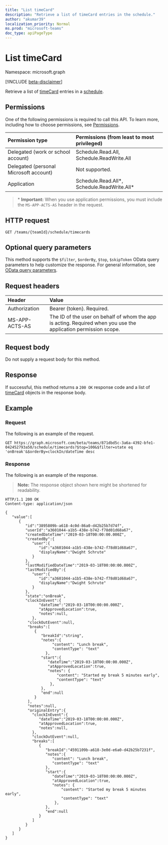 ```yaml
---
title: "List timeCard"
description: "Retrieve a list of timeCard entries in the schedule."
author: "akumar39"
localization_priority: Normal
ms.prod: "microsoft-teams"
doc_type: apiPageType
---
```


# List timeCard

Namespace: microsoft.graph

[!INCLUDE [beta-disclaimer](../../includes/beta-disclaimer.md)]

Retrieve a list of [timeCard](../resources/timecard.md) entries in a [schedule](../resources/schedule.md).

## Permissions

One of the following permissions is required to call this API. To learn more, including how to choose permissions, see [Permissions](/graph/permissions-reference).

|Permission type      | Permissions (from least to most privileged)              |
|:--------------------|:---------------------------------------------------------|
|Delegated (work or school account) | Schedule.Read.All, Schedule.ReadWrite.All    |
|Delegated (personal Microsoft account) | Not supported.    |
|Application | Schedule.Read.All*, Schedule.ReadWrite.All* |

>\* **Important:** When you use application permissions, you must include the `MS-APP-ACTS-AS` header in the request.

## HTTP request

<!-- { "blockType": "ignored" } -->

```http
GET /teams/{teamId}/schedule/timecards
```

## Optional query parameters

This method supports the `$filter`, `$orderBy`, `$top`, `$skipToken` OData query parameters to help customize the response. For general information, see [OData query parameters](/graph/query-parameters).

## Request headers

| Header       | Value |
|:---------------|:--------|
| Authorization  | Bearer {token}. Required.  |
| MS-APP-ACTS-AS | The ID of the user on behalf of whom the app is acting. Required when you use the application permission scope. |

## Request body
Do not supply a request body for this method.

## Response

If successful, this method returns a `200 OK` response code and a list of [timeCard](../resources/timeCard.md) objects in the response body.

## Example

### Request
The following is an example of the request. 

```http
GET https://graph.microsoft.com/beta/teams/871dbd5c-3a6a-4392-bfe1-042452793a50/schedule/timecards?$top=100&$filter=state eq 'onBreak'&$orderBy=clockIn/dateTime desc
```

### Response

The following is an example of the response. 

>**Note:** The response object shown here might be shortened for readability.
<!-- {
  "blockType": "response",
  "truncated": true,
  "@odata.type": "microsoft.graph.timeCard"
} -->

```http
HTTP/1.1 200 OK
Content-type: application/json

{
   "value":[
      {
         "id":"3895809b-a618-4c0d-86a0-d42b25b7d74f",
         "userId":"a3601044-a1b5-438e-b742-f78d01d68a67",
         "createdDateTime":"2019-03-18T00:00:00.000Z",
         "createdBy":{
            "user":{
               "id":"a3601044-a1b5-438e-b742-f78d01d68a67",
               "displayName":"Dwight Schrute"
            }
         },
         "lastModifiedDateTime":"2019-03-18T00:00:00.000Z",
         "lastModifiedBy":{
            "user":{
               "id":"a3601044-a1b5-438e-b742-f78d01d68a67",
               "displayName":"Dwight Schrute"
            }
         },
         "state":"onBreak",
         "clockInEvent":{
               "dateTime":"2019-03-18T00:00:00.000Z",
               "atApprovedLocation":true,
               "notes":null,
            },
          "clockOutEvent":null,
          "breaks":[
             {
                "breakId":"string",
                "notes":{
                     "content": "Lunch break",
                     "contentType": "text"
                  },
                "start":{
                   "dateTime":"2019-03-18T00:00:00.000Z",
                   "atApprovedLocation":true,
                   "notes": {
                       "content": "Started my break 5 minutes early",
                       "contentType": "text"
                    },
                },
                "end":null
             }
          ],
          "notes":null,
          "originalEntry":{
            "clockInEvent":{
               "dateTime":"2019-03-18T00:00:00.000Z",
               "atApprovedLocation":true,
               "notes":null,
            },
            "clockOutEvent":null,
            "breaks":[
               {
                  "breakId":"4591109b-a618-3e0d-e6a0-d42b25b7231f",
                  "notes":{
                     "content": "Lunch break",
                     "contentType": "text"
                  },
                  "start":{
                     "dateTime":"2019-03-18T00:00:00.000Z",
                     "atApprovedLocation":true,
                     "notes": {
                         "content": "Started my break 5 minutes early",
                         "contentType": "text"
                      },
                  },
                  "end":null
               }
            ]
         }
      }
   ]
}
```

<!-- uuid: 8fcb5dbc-d5aa-4681-8e31-b001d5168d79
2015-10-25 14:57:30 UTC -->
<!--
{
  "type": "#page.annotation",
  "description": "Retrieve a list of timeCard entries in the schedule",
  "keywords": "",
  "section": "documentation",
  "tocPath": "",
  "suppressions": [
  ]
}
-->
